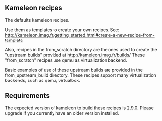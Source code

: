 Kameleon recipes
----------------

The defaults kameleon recipes. 

Use them as templates to create your own recipes. See:
http://kameleon.imag.fr/getting_started.html#create-a-new-recipe-from-template

Also, recipes in the from_scratch directory are the ones used to create the "upstream builds" provided at
http://kameleon.imag.fr/builds/
These "from_scratch" recipes use qemu as virtualization backend.

Basic examples of use of these upstream builds are provided in the from_upstream_build directory. These recipes support many virtualization backends, such as qemu, virtualbox.

Requirements
------------
The expected version of kameleon to build these recipes is 2.9.0.
Please upgrade if you currently have an older version installed.
